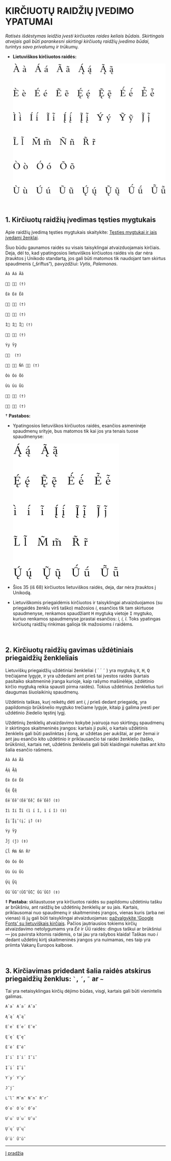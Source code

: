 
# KIRČIUOTŲ RAIDŽIŲ ĮVEDIMO YPATUMAI

_Ratisės išdėstymas leidžia įvesti kirčiuotas raides keliais būdais. Skirtingais atvejais gali būti parankesni skirtingi kirčiuotų raidžių įvedimo būdai, turintys savo privalumų ir trūkumų._

+ __Lietuviškos kirčiuotos raidės:__

    ![Lietuviškos kirčiuotos raidės](images/kirciuotos-lt-raides.svg)

<br>

## 1. Kirčiuotų raidžių įvedimas tęsties mygtukais

Apie raidžių įvedimą tęsties mygtukais skaitykite: [Tęsties mygtukai ir jais įvedami ženklai](ratises-testies-mygtukai.md).

Šiuo būdu gaunamos raidės su visais taisyklingai atvaizduojamais kirčiais. Deja, dėl to, kad ypatingosios lietuviškos kirčiuotos raidės vis dar nėra įtrauktos į Unikodo standartą, jos gali būti matomos tik naudojant tam skirtus spaudmenis („šriftus“), pavyzdžiui: _Vytis_, _Palemonas_.

```
Àà Áá Ãã

  (†)

Èè Éé Ẽẽ

  (†)

  (†)

Ì Í Ĩ (†)

  (†)

Ýý Ỹỹ

  (†)

  Ññ  (†)

Òò Óó Õõ

Ùù Úú Ũũ

  (†)

  (†)
```

† __Pastabos:__

- Ypatingosios lietuviškos kirčiuotos raidės, esančios asmeninėje spaudmenų srityje, bus matomos tik kai jos yra tenais tuose spaudmenyse:

    ![Neįtrauktos į Unikodą lietuviškos kirčiuotos raidės](images/ypatingos-lt-raides.svg)

- Šios 35 (iš 68) kirčiuotos lietuviškos raidės, deja, dar nėra įtrauktos į Unikodą.

- Lietuviškomis priegaidėmis kirčiuotos ir taisyklingai atvaizduojamos (su priegaidės ženklu virš taško) mažosios _i_, esančios tik tam skirtuose spaudmenyse,  renkamos spaudžiant <kbd>H</kbd> mygtuką vietoje <kbd>I</kbd>  mygtuko, kuriuo renkamos spaudmenyse įprastai esančios: _ì, í, ĩ_. Toks ypatingas kirčiuotų raidžių rinkimas galioja tik mažosioms _i_ raidėms.

<br>

## 2. Kirčiuotų raidžių gavimas uždėtiniais priegaidžių ženkleliais

Lietuviškų priegaidžių uždėtiniai ženkleliai ( ` ´ ˜ ) yra mygtukų <kbd>X</kbd>, <kbd>H</kbd>, <kbd>Q</kbd> trečiajame lygyje, ir yra uždedami ant prieš tai įvestos raidės (kartais pasitaiko skaitmeninė įranga kurioje, kaip rašymo mašinėlėje, uždėtinio kirčio mygtuką reikia spausti pirma raidės). Tokius uždėtinius ženklelius turi daugumas šiuolaikinių spaudmenų.

Uždėtinis taškas, kurį reikėtų dėti ant _i, į_ prieš dedant priegaidę, yra papildomojo brūkšnelio mygtuko trečiame lygyje, kitaip jį galima įvesti per uždėtinio žiedelio tęstinį lygį.

Uždėtinių ženklelių atvaizdavimo kokybė įvairuoja nuo skirtingų spaudmenų ir skirtingos skaitmeninės įrangos: kartais ji puiki, o kartais uždėtinis ženklelis gali būti paslinktas į šoną, ar uždėtas per aukštai, ar per žemai ir ant jau esančio kito uždėtinio ir priklausančio tai raidei ženklelio (taško, brūkšnio), kartais net, uždėtinis ženklelis gali būti klaidingai nukeltas ant kito šalia esančio rašmens.

```
Àà Áá Ãã

Ą́ą́ Ą̃ą̃

Èè Éé Ẽẽ

Ę́ę́ Ę̃ę̃

Ė́ė́ Ė̃ė̃ (Ė̇́ė̇́ Ė̇̃ė̇̃, Ė́ė́ Ė̃ė̃) (‡)

Ìì Íí Ĩĩ (i̇̀ i̇́ i̇̃, ı̇̀ ı̇́ ı̇̃) (‡)

Į́į́ Į̃į̃ (į̇́, į̇̃) (‡)

Ýý Ỹỹ

J̃j̃ (j̇̃) (‡)

L̃l̃ M̃m̃ Ññ R̃r̃

Òò Óó Õõ

Ùù Úú Ũũ

Ų́ų́ Ų̃ų̃

Ū́ū́ Ū̃ū̃ (Ū̄́ū̄́ Ū̄̃ū̄̃, Ū́ū́ Ū̃ū̃) (‡)
```
‡ __Pastaba:__ skliaustuose yra kirčiuotos raidės su papildomu uždėtiniu tašku ar brūkšniu, ant raidžių be uždėtinių ženklelių ar su jais. Kartais, priklausomai nuo spaudmenų ir skaitmeninės įrangos, vienas kuris (arba nei vienas) iš jų gali būti taisyklingai atvaizduojamas: [pažvalgykite ‘Google Fonts’ su lietuviškais kirčiais](https://fonts.google.com/?preview.text=A%CC%80a%CC%80%20A%CC%81a%CC%81%20A%CC%83a%CC%83;%20%20%20%C4%84%CC%81%C4%85%CC%81%20%C4%84%CC%83%C4%85%CC%83;%20%20%20E%CC%80e%CC%80%20E%CC%81e%CC%81%20E%CC%83e%CC%83;%20%20%20%C4%98%CC%81%C4%99%CC%81%20%C4%98%CC%83%C4%99%CC%83;%20%20%20%C4%96%CC%81%C4%97%CC%81%20%C4%96%CC%83%C4%97%CC%83%20(%C4%96%CC%87%CC%81%C4%97%CC%87%CC%81%20%C4%96%CC%87%CC%83%C4%97%CC%87%CC%83,%20E%CC%87%CC%81e%CC%87%CC%81%20E%CC%87%CC%83e%CC%87%CC%83);%20%20%20I%CC%80i%CC%80%20I%CC%81i%CC%81%20I%CC%83i%CC%83%20(i%CC%87%CC%80%20i%CC%87%CC%81%20i%CC%87%CC%83,%20%C4%B1%CC%87%CC%80%20%C4%B1%CC%87%CC%81%20%C4%B1%CC%87%CC%83);%20%20%20%C4%AE%CC%81%C4%AF%CC%81%20%C4%AE%CC%83%C4%AF%CC%83%20(%C4%AF%CC%87%CC%81,%20%C4%AF%CC%87%CC%83);%20%20%20Y%CC%81y%CC%81%20Y%CC%83y%CC%83;%20%20%20J%CC%83j%CC%83%20(j%CC%87%CC%83);%20%20%20L%CC%83l%CC%83%20M%CC%83m%CC%83%20N%CC%83n%CC%83%20R%CC%83r%CC%83;%20%20%20O%CC%80o%CC%80%20O%CC%81o%CC%81%20O%CC%83o%CC%83;%20%20%20U%CC%80u%CC%80%20U%CC%81u%CC%81%20U%CC%83u%CC%83;%20%20%20%C5%B2%CC%81%C5%B3%CC%81%20%C5%B2%CC%83%C5%B3%CC%83;%20%20%20%C5%AA%CC%81%C5%AB%CC%81%20%C5%AA%CC%83%C5%AB%CC%83%20(%C5%AA%CC%84%CC%81%C5%AB%CC%84%CC%81%20%C5%AA%CC%84%CC%83%C5%AB%CC%84%CC%83,%20U%CC%84%CC%81u%CC%84%CC%81%20U%CC%84%CC%83u%CC%84%CC%83);%20&preview.text_type=custom). Pačios jautriausios tokiems kirčių atvaizdavimo netolygumams yra _Ėė_ ir _Ūū_ raidės: dingus taškui ar brūkšniui — jos pavirsta kitomis raidėmis, o tai jau yra rašybos klaida! Taškas nuo _i_ dedant uždėtinį kirtį skaitmeninės įrangos yra nuimamas, nes taip yra priimta Vakarų Europos kalbose.

<br>

## 3. Kirčiavimas pridedant šalia raidės atskirus priegaidžių ženklus: ``` ` ```, ``` ´ ```, ``` ˜ ``` ar ``` ~ ```

Tai yra netaisyklingas kirčių dėjimo būdas, visgi, kartais gali būti vienintelis galimas.

```
A`a` A´a´ A˜a˜

Ą´ą´ Ą˜ą˜

E`e` E´e´ E˜e˜

Ę´ę´ Ę˜ę˜

Ė´ė´ Ė˜ė˜

I`i` I´i´ I˜i˜

Į´į´ Į˜į˜

Y´y´ Y˜y˜

J˜j˜

L˜l˜ M˜m˜ N˜n˜ R˜r˜

O`o` O´o´ O˜o˜

U`u` U´u´ U˜u˜

Ų´ų´ Ų˜ų˜

Ū´ū´ Ū˜ū˜
```

---------------------------------------------------------------------------------------------------

[Į pradžią](../README.md)
